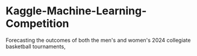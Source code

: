 # Kaggle-Machine-Learning-Competition
Forecasting the outcomes of both the men's and women's 2024 collegiate basketball tournaments,
